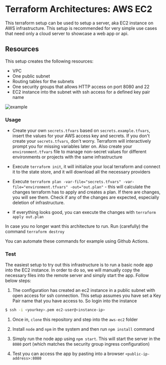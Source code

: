 # Terraform Architectures: AWS EC2

This terraform setup can be used to setup a server, aka EC2 instance on AWS infrastructure. This setup is recommended for very simple use cases that need only a cloud server to showcase a web app or api.

## Resources

This setup creates the following resources:

- VPC
- One public subnet
- Routing tables for the subnets
- One security groups that allows HTTP access on port 8080 and 22
- EC2 instance into the subnet with ssh access for a defined key pair name

![example](https://miro.medium.com/max/1400/1*KQ5UcHc3qtL0cqiOinR3iQ.png)

### Usage

- Create your own `secrets.tfvars` based on `secrets.example.tfvars`, insert the values for your AWS access key and secrets. If you don't create your `secrets.tfvars`, don't worry. Terraform will interactively prompt you for missing variables later on. Also create your `environment.tfvars` file to manage non-secret values for different environments or projects with the same infrastructure

- Execute `terraform init`, it will initialize your local terraform and connect it to the state store, and it will download all the necessary providers

- Execute `terraform plan -var-file="secrets.tfvars" -var-file="environment.tfvars" -out="out.plan"` - this will calculate the changes terraform has to apply and creates a plan. If there are changes, you will see them. Check if any of the changes are expected, especially deletion of infrastructure.

- If everything looks good, you can execute the changes with `terraform apply out.plan`


In case you no longer want this architecture to run. Run (carefully) the command `terraform destroy`

You can automate these commands for example using Github Actions.


### Test

The easiest setup to try out this infrastructure is to run a basic node app into the EC2 instance. In order to do so, we will manually copy the necessary files into the remote server and simply start the app. 
Follow below steps:

1. The configuration has created an ec2 instance in a public subnet with open access for ssh connection. This setup assumes you have set a Key Pair name that you have access to. So login into the instance

```sh
$ ssh -i <yourkey>.pem ec2-user@<instance-ip>
```

1. Once in, `clone` this repository and step into the `aws-ec2` folder

1. Install `node` and `npm` in the system and then run `npm install` command

1. Simply run the node app using `npm start`. This will start the server in the `8080` port (which matches the security group ingress configuration)

1. Test you can access the app by pasting into a browser `<public-ip-address>:8080`
